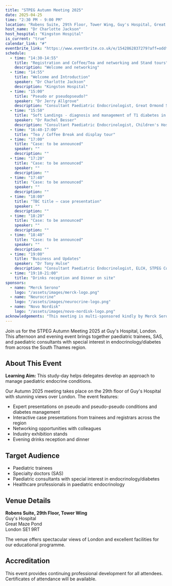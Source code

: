 ```yaml
---
title: "STPEG Autumn Meeting 2025"
date: 2025-04-25
time: "2:30 PM - 9:00 PM"
location: "Robens Suite, 29th Floor, Tower Wing, Guy's Hospital, Great Maze Pond, London, SE1 9RT"
host_name: "Dr Charlotte Jackson"
host_hospital: "Kingston Hospital"
is_current: "true"
calendar_link: "#"
eventbrite_link: "https://www.eventbrite.co.uk/e/1542862837279?aff=oddtdtcreator"
schedule:
  - time: "14:30-14:55"
    title: "Registration and Coffee/Tea and networking and Stand tours"
    description: "Welcome and networking"
  - time: "14:55"
    title: "Welcome and Introduction"
    speaker: "Dr Charlotte Jackson"
    description: "Kingston Hospital"
  - time: "15:00"
    title: "Pseudo or pseudopseudo?"
    speaker: "Dr Jerry Allgrove"
    description: "Consultant Paediatric Endocrinologist, Great Ormond Street Hospital"
  - time: "15:50"
    title: "Soft Landings - diagnosis and management of T1 diabetes in the future"
    speaker: "Dr Rachel Besser"
    description: "Consultant Paediatric Endocrinologist, Children's Hospital, Oxford"
  - time: "16:40-17:00"
    title: "Tea / Coffee Break and display tour"
  - time: "17:00"
    title: "Case: to be announced"
    speaker: ""
    description: ""
  - time: "17:20"
    title: "Case: to be announced"
    speaker: ""
    description: ""
  - time: "17:40"
    title: "Case: to be announced"
    speaker: ""
    description: ""
  - time: "18:00"
    title: "TBC title – case presentation"
    speaker: ""
    description: ""
  - time: "18:20"
    title: "Case: to be announced"
    speaker: ""
    description: ""
  - time: "18:40"
    title: "Case: to be announced"
    speaker: ""
    description: ""
  - time: "19:00"
    title: "Business and Updates"
    speaker: "Dr Tony Hulse"
    description: "Consultant Paediatric Endocrinologist, ELCH, STPEG Committee"
  - time: "19:10-21:00"
    title: "Drinks reception and Dinner on site"
sponsors:
  - name: "Merck Serono"
    logo: "/assets/images/merck-logo.png"
  - name: "Neurocrine"
    logo: "/assets/images/neurocrine-logo.png"
  - name: "Novo Nordisk"
    logo: "/assets/images/novo-nordisk-logo.png"
acknowledgements: "This meeting is multi-sponsored kindly by Merck Serono, Neurocrine, Novo Nordisk in exchange for stand space. The sponsors have no influence on the academic agenda."
---
```


Join us for the STPEG Autumn Meeting 2025 at Guy's Hospital, London. This afternoon and evening event brings together paediatric trainees, SAS, and paediatric consultants with special interest in endocrinology/diabetes from across the South Thames region.

## About This Event

**Learning Aim:** This study-day helps delegates develop an approach to manage paediatric endocrine conditions.

Our Autumn 2025 meeting takes place on the 29th floor of Guy's Hospital with stunning views over London. The event features:

- Expert presentations on pseudo and pseudo-pseudo conditions and diabetes management
- Interactive case presentations from trainees and registrars across the region
- Networking opportunities with colleagues
- Industry exhibition stands
- Evening drinks reception and dinner

## Target Audience

- Paediatric trainees
- Specialty doctors (SAS)
- Paediatric consultants with special interest in endocrinology/diabetes
- Healthcare professionals in paediatric endocrinology

## Venue Details

**Robens Suite, 29th Floor, Tower Wing**  
Guy's Hospital  
Great Maze Pond  
London SE1 9RT

The venue offers spectacular views of London and excellent facilities for our educational programme.

## Accreditation

This event provides continuing professional development for all attendees. Certificates of attendance will be available.